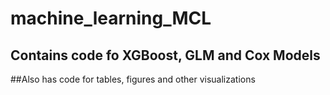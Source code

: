 # machine_learning_MCL
## Contains code fo XGBoost, GLM and Cox Models
##Also has code for tables, figures and other visualizations
